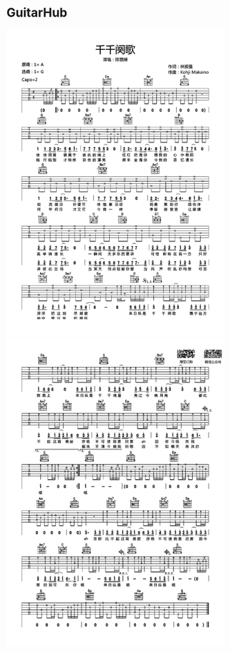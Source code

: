 # GuitarHub

![陈慧娴《千千阙歌》吉他谱_G调高清版_0](./陈慧娴《千千阙歌》吉他谱_G调高清版_0.jpg)
![陈慧娴《千千阙歌》吉他谱_G调高清版_1](./陈慧娴《千千阙歌》吉他谱_G调高清版_1.jpg)
